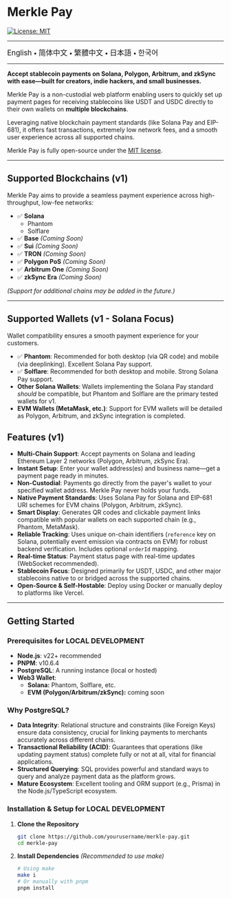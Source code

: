 # Merkle Pay

[![License: MIT](https://img.shields.io/badge/License-MIT-yellow.svg)](LICENSE)

---

<a href="README.md" style="text-decoration: none;"><span style="font-size: larger;">English</span></a> <span> • </span>
<a href="README_zh-CN.md" style="text-decoration: none;"><span style="font-size: larger;">简体中文</span></a> <span> • </span>
<a href="README_zh-TW.md" style="text-decoration: none;"><span style="font-size: larger;">繁體中文</span></a> <span> • </span>
<a href="README_jp.md" style="text-decoration: none;"><span style="font-size: larger;">日本語</span></a><span> • </span>
<a href="README_kr.md" style="text-decoration: none;"><span style="font-size: larger;">한국어</span></a>

---

**Accept stablecoin payments on Solana, Polygon, Arbitrum, and zkSync with ease—built for creators, indie hackers, and small businesses.**

Merkle Pay is a non-custodial web platform enabling users to quickly set up payment pages for receiving stablecoins like USDT and USDC directly to their own wallets on **multiple blockchains**.

Leveraging native blockchain payment standards (like Solana Pay and EIP-681), it offers fast transactions, extremely low network fees, and a smooth user experience across all supported chains.

Merkle Pay is fully open-source under the [MIT license](LICENSE).

---

## Supported Blockchains (v1)

Merkle Pay aims to provide a seamless payment experience across high-throughput, low-fee networks:

- ✅ **Solana**
  - Phantom
  - Solflare
- ✅ **Base** _(Coming Soon)_
- ✅ **Sui** _(Coming Soon)_
- ✅ **TRON** _(Coming Soon)_
- ✅ **Polygon PoS** _(Coming Soon)_
- ✅ **Arbitrum One** _(Coming Soon)_
- ✅ **zkSync Era** _(Coming Soon)_

_(Support for additional chains may be added in the future.)_

---

## Supported Wallets (v1 - Solana Focus)

Wallet compatibility ensures a smooth payment experience for your customers.

- ✅ **Phantom**: Recommended for both desktop (via QR code) and mobile (via deeplinking). Excellent Solana Pay support.
- ✅ **Solflare**: Recommended for both desktop and mobile. Strong Solana Pay support.
- **Other Solana Wallets**: Wallets implementing the Solana Pay standard _should_ be compatible, but Phantom and Solflare are the primary tested wallets for v1.
- **EVM Wallets (MetaMask, etc.)**: Support for EVM wallets will be detailed as Polygon, Arbitrum, and zkSync integration is completed.

## Features (v1)

- **Multi-Chain Support**: Accept payments on Solana and leading Ethereum Layer 2 networks (Polygon, Arbitrum, zkSync Era).
- **Instant Setup**: Enter your wallet address(es) and business name—get a payment page ready in minutes.
- **Non-Custodial**: Payments go directly from the payer's wallet to your specified wallet address. Merkle Pay never holds your funds.
- **Native Payment Standards**: Uses Solana Pay for Solana and EIP-681 URI schemes for EVM chains (Polygon, Arbitrum, zkSync).
- **Smart Display**: Generates QR codes and clickable payment links compatible with popular wallets on each supported chain (e.g., Phantom, MetaMask).
- **Reliable Tracking**: Uses unique on-chain identifiers (`reference` key on Solana, potentially event emission via contracts on EVM) for robust backend verification. Includes optional `orderId` mapping.
- **Real-time Status**: Payment status page with real-time updates (WebSocket recommended).
- **Stablecoin Focus**: Designed primarily for USDT, USDC, and other major stablecoins native to or bridged across the supported chains.
- **Open-Source & Self-Hostable**: Deploy using Docker or manually deploy to platforms like Vercel.

---

## Getting Started

### Prerequisites for LOCAL DEVELOPMENT

- **Node.js**: v22+ recommended
- **PNPM**: v10.6.4
- **PostgreSQL**: A running instance (local or hosted)
- **Web3 Wallet**:
  - **Solana:** Phantom, Solflare, etc.
  - **EVM (Polygon/Arbitrum/zkSync):** coming soon

### Why PostgreSQL?

- **Data Integrity**: Relational structure and constraints (like Foreign Keys) ensure data consistency, crucial for linking payments to merchants accurately across different chains.
- **Transactional Reliability (ACID)**: Guarantees that operations (like updating payment status) complete fully or not at all, vital for financial applications.
- **Structured Querying**: SQL provides powerful and standard ways to query and analyze payment data as the platform grows.
- **Mature Ecosystem**: Excellent tooling and ORM support (e.g., Prisma) in the Node.js/TypeScript ecosystem.

### Installation & Setup for LOCAL DEVELOPMENT

1.  **Clone the Repository**

    ```bash
    git clone https://github.com/yourusername/merkle-pay.git
    cd merkle-pay
    ```

2.  **Install Dependencies**
    _(Recommended to use make)_

    ```bash
    # Using make
    make i
    # Or manually with pnpm
    pnpm install
    ```
